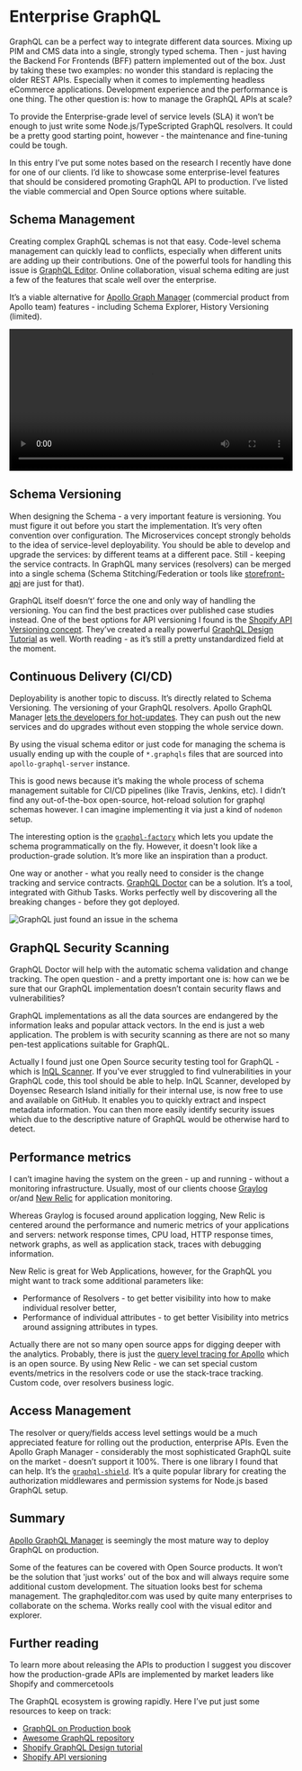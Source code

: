 # Enterprise GraphQL

GraphQL can be a perfect way to integrate different data sources. Mixing up PIM and CMS data into a single, strongly typed schema. Then - just having the Backend For Frontends (BFF) pattern implemented out of the box. Just by taking these two examples: no wonder this standard is replacing the older REST APIs. Especially when it comes to implementing headless eCommerce applications. Development experience and the performance is one thing. The other question is: how to manage the GraphQL APIs at scale?

To provide the Enterprise-grade level of service levels (SLA) it won’t be enough to just write some Node.js/TypeScripted GraphQL resolvers. It could be a pretty good starting point, however - the maintenance and fine-tuning could be tough. 

In this entry I’ve put some notes based on the research I recently have done for one of our clients. I’d like to showcase some enterprise-level features that should be considered promoting GraphQL API to production. I’ve listed the viable commercial and Open Source options where suitable. 

## Schema Management

Creating complex GraphQL schemas is not that easy. Code-level schema management can quickly lead to conflicts, especially when different units are adding up their contributions. One of the powerful tools for handling this issue is [GraphQL Editor](https://graphqleditor.com/). Online collaboration, visual schema editing are just a few of the features that scale well over the enterprise.

It’s a viable alternative for [Apollo Graph Manager](https://www.apollographql.com/docs/graph-manager/) (commercial product from Apollo team) features - including Schema Explorer, History Versioning (limited).

<video controls width="100%">
    <source src="https://graphqleditor.com/static/easy-9fa22c9788d1745145df77c0a0ea866c.mp4" type="video/mp4">
</video>

## Schema Versioning

When designing the Schema - a very important feature is versioning. You must figure it out before you start the implementation. It’s very often convention over configuration. The Microservices concept strongly beholds to the idea of service-level deployability. You should be able to develop and upgrade the services: by different teams at a different pace. Still - keeping the service contracts. In GraphQL many services (resolvers) can be merged into a single schema (Schema Stitching/Federation or tools like [storefront-api](https://storefrontapi.com) are just for that).


GraphQL itself doesn’t’ force the one and only way of handling the versioning. You can find the best practices over published case studies instead. One of the best options for API versioning I found is the [Shopify API Versioning concept](https://shopify.dev/concepts/about-apis/versioning). They’ve created a really powerful [GraphQL Design Tutorial](https://github.com/Shopify/graphql-design-tutorial) as well. Worth reading - as it’s still a pretty unstandardized field at the moment.

## Continuous Delivery (CI/CD)

Deployability is another topic to discuss. It’s directly related to Schema Versioning. The versioning of your GraphQL resolvers. Apollo GraphQL Manager [lets the developers for hot-updates](https://www.apollographql.com/docs/graph-manager/schema-registry/). They can push out the new services and do upgrades without even stopping the whole service down.

By using the visual schema editor or just code for managing the schema is usually ending up with the couple of `*.graphqls` files that are sourced into `apollo-graphql-server` instance. 

This is good news because it’s making the whole process of schema management suitable for CI/CD pipelines (like Travis, Jenkins, etc). I didn’t find any out-of-the-box open-source, hot-reload solution for graphql schemas however. I can imagine implementing it via just a kind of `nodemon` setup.

The interesting option is the [`graphql-factory`](https://github.com/graphql-factory/graphql-factory) which lets you update the schema programmatically on the fly. However, it doesn't look like a production-grade solution. It’s more like an inspiration than a product.

One way or another - what you really need to consider is the change tracking and service contracts. [GraphQL Doctor](https://github.com/cap-collectif/graphql-doctor) can be a solution. It’s a tool, integrated with Github Tasks.  Works perfectly well by discovering all the breaking changes - before they got deployed.

![GraphQL just found an issue in the schema](gfx/found_issue_in_schema.jpg)

## GraphQL Security Scanning

GraphQL Doctor will help with the automatic schema validation and change tracking. The open question - and a pretty important one is: how can we be sure that our GraphQL implementation doesn’t contain security flaws and vulnerabilities? 

GraphQL implementations as all the data sources are endangered by the information leaks and popular attack vectors. In the end is just a web application. The problem is with security scanning as there are not so many pen-test applications suitable for GraphQL.

Actually I found just one Open Source security testing tool for GraphQL - which is [InQL Scanner](https://github.com/doyensec/inql). If you’ve ever struggled to find vulnerabilities in your GraphQL code, this tool should be able to help. InQL Scanner, developed by Doyensec Research Island initially for their internal use, is now free to use and available on GitHub. It enables you to quickly extract and inspect metadata information. You can then more easily identify security issues which due to the descriptive nature of GraphQL would be otherwise hard to detect.

## Performance metrics

I can’t imagine having the system on the green - up and running - without a monitoring infrastructure. Usually, most of our clients choose [Graylog](http://graylog.org/) or/and [New Relic](https://newrelic.com/) for application monitoring. 

Whereas Graylog is focused around application logging, New Relic is centered around the performance and numeric metrics of your applications and servers: network response times, CPU load, HTTP response times, network graphs, as well as application stack, traces with debugging information.

New Relic is great for Web Applications, however, for the GraphQL you might want to track some additional parameters like:

 - Performance of Resolvers - to get better visibility into how to make individual resolver better,
 - Performance of individual attributes - to get better Visibility into metrics around assigning attributes in types.

Actually there are not so many open source apps for digging deeper with the analytics. Probably, there is just the [query level tracing for Apollo](https://github.com/apollographql/apollo-tracing) which is an open source. By using New Relic - we can set special custom events/metrics in the resolvers code or use the stack-trace tracking. Custom code, over resolvers business logic.

## Access Management

The resolver or query/fields access level settings would be a much appreciated feature for rolling out the production, enterprise APIs. Even the Apollo Graph Manager - considerably the most sophisticated GraphQL suite on the market - doesn’t support it 100%. There is one library I found that can help. It’s the [`graphql-shield`](https://github.com/maticzav/graphql-shield). It’s a quite popular library for creating the authorization middlewares and permission systems for Node.js based GraphQL setup.

## Summary

[Apollo GraphQL Manager](https://engine.apollographql.com/) is seemingly the most mature way to deploy GraphQL on production. 

Some of the features can be covered with Open Source products. It won’t be the solution that 'just works' out of the box and will always require some additional custom development.  The situation looks best for schema management. The graphqleditor.com was used by quite many enterprises to collaborate on the schema. Works really cool with the visual editor and explorer. 

## Further reading

To learn more about releasing the APIs to production I suggest you discover how the production-grade APIs are implemented by market leaders like Shopify and commercetools

The GraphQL ecosystem is growing rapidly. Here I’ve put just some resources to keep on track:

 - [GraphQL on Production book](https://book.productionreadygraphql.com/)
 - [Awesome GraphQL repository](https://github.com/chentsulin/awesome-graphql)
 - [Shopify GraphQL Design tutorial](https://github.com/Shopify/graphql-design-tutorial)
 - [Shopify API versioning](https://shopify.dev/concepts/about-apis/versioning)
